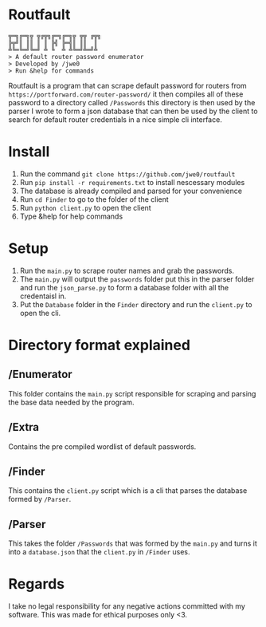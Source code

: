 # Routfault

```
╦═╗╔═╗╦ ╦╔╦╗╔═╗╔═╗╦ ╦╦ ╔╦╗
╠╦╝║ ║║ ║ ║ ╠╣ ╠═╣║ ║║  ║
╩╚═╚═╝╚═╝ ╩ ╚  ╩ ╩╚═╝╩═╝╩
> A default router password enumerator
> Developed by /jwe0
> Run &help for commands
```

Routfault is a program that can scrape default password for routers from `https://portforward.com/router-password/` it then compiles all of these password to a directory called `/Passwords` this directory is then used by the parser I wrote to form a json database that can then be used by the client to search for default router credentials in a nice simple cli interface.

# Install
1. Run the command `git clone https://github.com/jwe0/routfault`
2. Run `pip install -r requirements.txt` to install nescessary modules
3. The database is already compiled and parsed for your convenience
4. Run `cd Finder` to go to the folder of the client
5. Run `python client.py` to open the client
6. Type &help for help commands


# Setup
1. Run the `main.py` to scrape router names and grab the passwords.
2. The `main.py` will output the `passwords` folder put this in the parser folder and run the `json_parse.py` to form a database folder with all the credentaisl in.
3. Put the `Database` folder in the `Finder` directory and run the `client.py` to open the cli.




# Directory format explained

## /Enumerator
This folder contains the `main.py` script responsible for scraping and parsing the base data needed by the program.

## /Extra
Contains the pre compiled wordlist of default passwords.

## /Finder
This contains the `client.py` script which is a cli that parses the database formed by `/Parser`.

## /Parser
This takes the folder `/Passwords` that was formed by the `main.py` and turns it into a `database.json` that the `client.py` in `/Finder` uses.





# Regards
I take no legal responsibility for any negative actions committed with my software. This was made for ethical purposes only <3.
